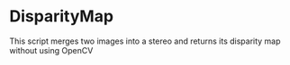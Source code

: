 # DisparityMap
This script merges two images into a stereo and returns its disparity map without using OpenCV
